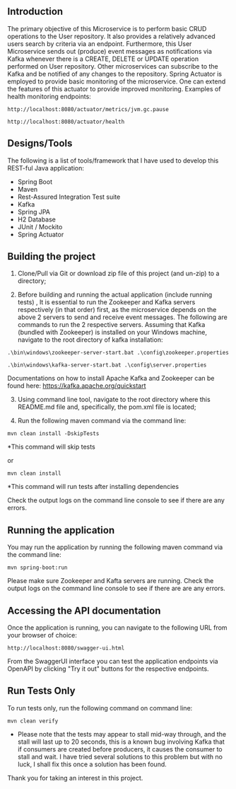 ## Introduction
The primary objective of this Microservice is to perform basic CRUD
operations to the User repository. It also provides a relatively 
advanced users search by criteria via an endpoint.
Furthermore, this User Microservice sends out (produce) event 
messages as notifications via Kafka whenever there is a CREATE, 
DELETE or UPDATE operation performed on User repository. Other 
microservices can subscribe to the Kafka and be notified of any
changes to the repository.
Spring Actuator is employed to provide basic monitoring of the
microservice. One can extend the features of this actuator to
provide improved monitoring.
Examples of health monitoring endpoints:

``http://localhost:8080/actuator/metrics/jvm.gc.pause``

``http://localhost:8080/actuator/health``


## Designs/Tools
The following is a list of tools/framework that I have used to 
develop this REST-ful Java application:
- Spring Boot
- Maven
- Rest-Assured Integration Test suite
- Kafka
- Spring JPA
- H2 Database
- JUnit / Mockito
- Spring Actuator

## Building the project
1) Clone/Pull via Git or download zip file of this project (and un-zip) 
to a directory;


2) Before building and running the actual application (include running 
tests) , It is essential to run the Zookeeper and Kafka servers 
respectively (in that order) first, as the microservice depends on the 
above 2 servers to send and receive event messages. The following are 
commands to run the 2 respective servers.
Assuming that Kafka (bundled with Zookeeper) is installed on your 
Windows machine, navigate to the root directory of kafka installation:

``.\bin\windows\zookeeper-server-start.bat .\config\zookeeper.properties``

``.\bin\windows\kafka-server-start.bat .\config\server.properties``


Documentations on how to install Apache Kafka and Zookeeper can be found here:
https://kafka.apache.org/quickstart

3) Using command line tool, navigate to the root directory where this
README.md file and, specifically, the pom.xml file is located;


4) Run the following maven command via the command line:

``mvn clean install -DskipTests``

*This command will skip tests

or 

``mvn clean install``

*This command will run tests after installing dependencies

Check the output logs on the command line console to see if there are
any errors.

## Running the application
You may run the application by running the following maven command via 
the command line:

``mvn spring-boot:run``

Please make sure Zookeeper and Kafta servers are running. Check the 
output logs on the command line console to see if there are
are any errors.

## Accessing the API documentation
Once the application is running, you can navigate to the following URL
from your browser of choice:

``http://localhost:8080/swagger-ui.html``

From the SwaggerUI interface you can test the application endpoints
via OpenAPI by clicking "Try it out" buttons for the respective
endpoints.

## Run Tests Only
To run tests only, run the following command on command line:

``mvn clean verify``

* Please note that the tests may appear to stall mid-way through, and
the stall will last up to 20 seconds, this is a known bug involving
Kafka that if consumers are created before producers, it causes the
consumer to stall and wait. I have tried several solutions to this
problem but with no luck, I shall fix this once a solution has been
found.



Thank you for taking an interest in this project.
